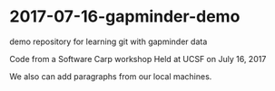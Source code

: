 # 2017-07-16-gapminder-demo
demo repository for learning git with gapminder data

Code from a Software Carp workshop Held at UCSF on July 16, 2017

We also can add paragraphs from our local machines. 

